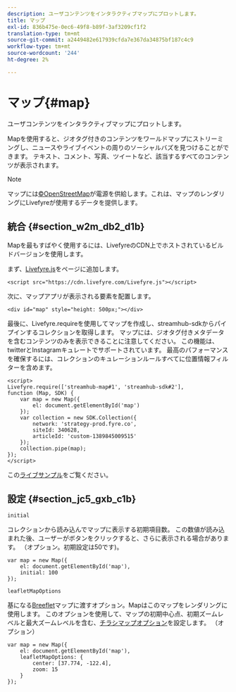 ```yaml
---
description: ユーザコンテンツをインタラクティブマップにプロットします。
title: マップ
exl-id: 836b475e-0ec6-49f8-b89f-3af3209cf1f2
translation-type: tm+mt
source-git-commit: a2449482e617939cfda7e367da34875bf187c4c9
workflow-type: tm+mt
source-wordcount: '244'
ht-degree: 2%

---
```


# マップ{#map}

ユーザコンテンツをインタラクティブマップにプロットします。

Mapを使用すると、ジオタグ付きのコンテンツをワールドマップにストリーミングし、ニュースやライブイベントの周りのソーシャルバズを見つけることができます。 テキスト、コメント、写真、ツイートなど、該当するすべてのコンテンツが表示されます。

>[!NOTE]
>
>マップには[©OpenStreetMap](https://www.openstreetmap.org/copyright)が電源を供給します。これは、マップのレンダリングにLivefyreが使用するデータを提供します。

## 統合 {#section_w2m_db2_d1b}

Mapを最もすばやく使用するには、LivefyreのCDN上でホストされているビルドバージョンを使用します。

まず、[Livefyre.js](https://github.com/Livefyre/Livefyre.js)をページに追加します。

```
<script src="https://cdn.livefyre.com/Livefyre.js"></script> 
```

次に、マップアプリが表示される要素を配置します。

```
<div id="map" style="height: 500px;"></div>
```

最後に、Livefyre.requireを使用してマップを作成し、streamhub-sdkからパイプインするコレクションを取得します。 マップには、ジオタグ付きメタデータを含むコンテンツのみを表示できることに注意してください。 この機能は、twitterとInstagramキュレートでサポートされています。 最高のパフォーマンスを確保するには、コレクションのキュレーションルールすべてに位置情報フィルターを含めます。

```
<script> 
Livefyre.require(['streamhub-map#1', 'streamhub-sdk#2'], 
function (Map, SDK) { 
    var map = new Map({ 
        el: document.getElementById('map') 
    }); 
    var collection = new SDK.Collection({ 
        network: 'strategy-prod.fyre.co', 
        siteId: 340628, 
        articleId: 'custom-1389845009515' 
    }); 
    collection.pipe(map); 
}); 
</script>
```

この[ライブサンプル](https://codepen.io/cheung31/pen/wkmbF)をご覧ください。

## 設定 {#section_jc5_gxb_c1b}

`initial`

コレクションから読み込んでマップに表示する初期項目数。 この数値が読み込まれた後、ユーザーがボタンをクリックすると、さらに表示される場合があります。 （オプション。初期設定は50です)。

```
var map = new Map({ 
    el: document.getElementById('map'), 
    initial: 100 
});
```

`leafletMapOptions`

基になる[Breeflet](https://leafletjs.com/)マップに渡すオプション。Mapはこのマップをレンダリングに使用します。 このオプションを使用して、マップの初期中心点、初期ズームレベルと最大ズームレベルを含む、[チラシマップオプション](https://leafletjs.com/reference.html#map-options)を設定します。 （オプション）

```
var map = new Map({ 
    el: document.getElementById('map'), 
    leafletMapOptions: { 
        center: [37.774, -122.4], 
        zoom: 15 
    } 
});
```
